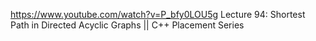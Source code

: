 https://www.youtube.com/watch?v=P_bfy0LOU5g
Lecture 94: Shortest Path in Directed Acyclic Graphs || C++ Placement Series